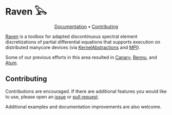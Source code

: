 # Raven 𓅂
<p align="center">
  <a href="https://HorribleSanity.github.io/Raven.jl/dev/">Documentation</a> •
  <a href="#contributing">Contributing</a>
</p>

[Raven](https://github.com/HorribleSanity/Raven.jl)
is a toolbox for adapted discontinuous spectral element discretizations of
partial differential equations that supports execution on distributed manycore
devices (via
[KernelAbstractions](https://github.com/JuliaGPU/KernelAbstractions.jl) and
[MPI](https://github.com/JuliaParallel/MPI.jl)).

Some of our previous efforts in this area resulted in
[Canary](https://github.com/Clima/Canary.jl),
[Bennu](https://github.com/lcw/Bennu.jl), and
[Atum](https://github.com/mwarusz/Atum.jl).

## Contributing

Contributions are encouraged. If there are additional features you would like
to use, please open an [issue](https://github.com/HorribleSanity/Raven.jl/issues) or [pull
request](https://github.com/HorribleSanity/Raven.jl/pulls).

Additional examples and documentation improvements are also welcome.

